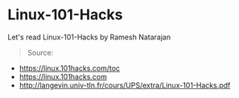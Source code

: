 # Linux-101-Hacks
Let's read Linux-101-Hacks by Ramesh Natarajan


> Source:
- https://linux.101hacks.com/toc
- https://linux.101hacks.com
- http://langevin.univ-tln.fr/cours/UPS/extra/Linux-101-Hacks.pdf

